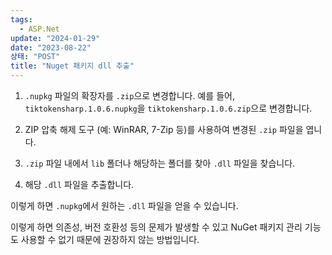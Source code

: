 ```yaml
---
tags:
  - ASP.Net
update: "2024-01-29"
date: "2023-08-22"
상태: "POST"
title: "Nuget 패키지 dll 추출"
---
```

1. `.nupkg` 파일의 확장자를 `.zip`으로 변경합니다. 예를 들어, `tiktokensharp.1.0.6.nupkg`을 `tiktokensharp.1.0.6.zip`으로 변경합니다.

1. ZIP 압축 해제 도구 (예: WinRAR, 7-Zip 등)를 사용하여 변경된 `.zip` 파일을 엽니다.

1. `.zip` 파일 내에서 `lib` 폴더나 해당하는 폴더를 찾아 `.dll` 파일을 찾습니다.

1. 해당 `.dll` 파일을 추출합니다.

이렇게 하면 `.nupkg`에서 원하는 `.dll` 파일을 얻을 수 있습니다.



이렇게 하면 의존성, 버전 호환성 등의 문제가 발생할 수 있고 NuGet 패키지 관리 기능도 사용할 수 없기 때문에 권장하지 않는 방법입니다.

